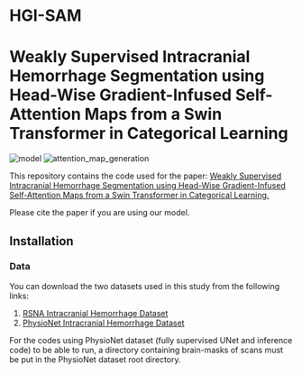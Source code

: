 # HGI-SAM
# Weakly Supervised Intracranial Hemorrhage Segmentation using Head-Wise Gradient-Infused Self-Attention Maps from a Swin Transformer in Categorical Learning

<p>
    <img src="https://github.com/ah-rasoulian/HGI-SAM/blob/master/extra/images/model.png"  alt="model"/>
    <img src="https://github.com/ah-rasoulian/HGI-SAM/blob/master/extra/images/attention_map_generation.png" alt="attention_map_generation"/>
</p>

This repository contains the code used for the paper: [Weakly Supervised Intracranial Hemorrhage Segmentation using Head-Wise Gradient-Infused Self-Attention Maps from a Swin Transformer in Categorical Learning.](https://arxiv.org/abs/2304.04902)

Please cite the paper if you are using our model.

## Installation

### Data
You can download the two datasets used in this study from the following links:
1) [RSNA Intracranial Hemorrhage Dataset](https://www.kaggle.com/competitions/rsna-intracranial-hemorrhage-detection/data)
2) [PhysioNet Intracranial Hemorrhage Dataset](https://physionet.org/content/ct-ich/1.3.1/)

For the codes using PhysioNet dataset (fully supervised UNet and inference code) to be able to run, a directory containing brain-masks of scans must be put in the PhysioNet dataset root directory.
